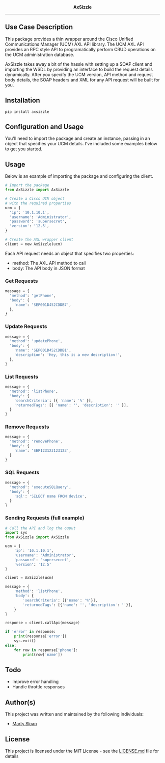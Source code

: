 <p align="center">
  <b>AxSizzle</b><br>
</p>
<hr>

## Use Case Description

This package provides a thin wrapper around the Cisco Unified Communications Manager (UCM) AXL API library. The UCM AXL API provides an RPC style API to programatically perform CRUD operations on the UCM administration database.

AxSizzle takes away a bit of the hassle with setting up a SOAP client and importing the WSDL by providing an interface to build the request details dynamically. After you specify the UCM version, API method and request body details, the SOAP headers and XML for any API request will be built for you.

## Installation

```
pip install axsizzle
```

## Configuration and Usage

You'll need to import the package and create an instance, passing in an object that specifies your UCM details. I've included some examples below to get you started.

## Usage

Below is an example of importing the package and configuring the client.

```python
# Import the package
from AxSizzle import AxSizzle

# Create a Cisco UCM object
# with the required properties
ucm = {
  'ip': '10.1.10.1',
  'username': 'Administrator',
  'password': 'supersecret',
  'version': '12.5',
}

# Create the AXL wrapper client
client = new AxSizzle(ucm)
```

Each API request needs an object that specifies two properties:

- method: The AXL API method to call
- body: The API body in JSON format

### Get Requests

```python
message = {
  'method': 'getPhone',
  'body': {
    'name': 'SEP001D452CDDB7',
  },
}
```

### Update Requests

```python
message = {
  'method': 'updatePhone',
  'body': {
    'name': 'SEP001D452CDDB1',
    'description': 'Hey, this is a new description!',
  },
}
```

### List Requests

```python
message = {
  'method': 'listPhone',
  'body': {
    'searchCriteria': [{ 'name': '%' }],
    'returnedTags': [{ 'name': '', 'description': '' }],
  }
}
```

### Remove Requests

```python
message = {
  'method': 'removePhone',
  'body': {
    'name': 'SEP123123123123',
  }
}
```

### SQL Requests

```python
message = {
  'method': 'executeSQLQuery',
  'body': {
    'sql': 'SELECT name FROM device',
  }
}
```

### Sending Requests (full example)

```python
# Call the API and log the ouput
import sys
from AxSizzle import AxSizzle

ucm = {
    'ip': '10.1.10.1',
    'username': 'Administrator',
    'password': 'supersecret',
    'version': '12.5'
}

client = AxSizzle(ucm)

message = {
    'method': 'listPhone',
    'body': {
        'searchCriteria': [{'name': '%'}],
        'returnedTags': [{'name': '', 'description': ''}],
    }
}

response = client.callApi(message)

if 'error' in response:
    print(response['error'])
    sys.exit()
else:
    for row in response['phone']:
        print(row['name'])

```

## Todo

- Improve error handling
- Handle throttle responses

## Author(s)

This project was written and maintained by the following individuals:

- [Marty Sloan](https://github.com/sloan58)

## License

This project is licensed under the MIT License - see the [LICENSE.md](LICENSE.md) file for details
